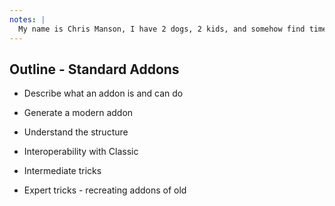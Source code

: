```yaml
---
notes: |
  My name is Chris Manson, I have 2 dogs, 2 kids, and somehow find time to keep doing open source work. One of they ways that I find that time is that I work for an awesome company that gives me 20% to work on any community projects… 
---
```

## Outline - Standard Addons

- Describe what an addon is and can do
- Generate a modern addon
- Understand the structure
- Interoperability with Classic

- Intermediate tricks
- Expert tricks - recreating addons of old
